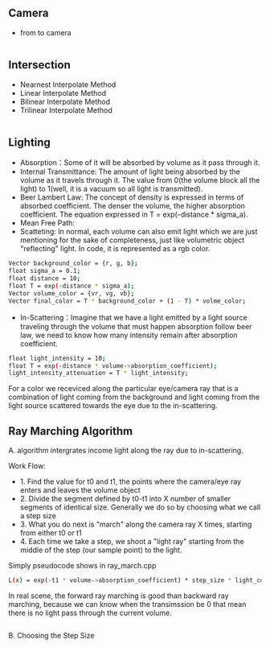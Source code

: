 ## Camera
<div>
    <ul>
        <li>from to camera
    </ul>
</div>

```bash
```

## Intersection
<div>
    <ul>
        <li>Nearnest Interpolate Method
        <li>Linear Interpolate Method
        <li>Bilinear Interpolate Method
        <li>Trilinear Interpolate Method
    </ul>
<div>

```bash
```

## Lighting
<div>
    <ul>
        <li>Absorption：Some of it will be absorbed by volume as it pass through it.
        <li>Internal Transmittance: The amount of light being absorbed by the volume as it travels through it. The value from 0(the volume block all the light) to 1(well, it is a vacuum so all light is transmitted).
        <li>Beer Lambert Law: The concept of density is expressed in terms of absorbed coefficient. The denser the volume, the higher absorption coefficient. The equation expressed in T = exp(-distance * sigma_a).
        <li>Mean Free Path: 
        <li>Scatteting: In normal, each volume can also emit light which we are just mentioning for the sake of completeness, just like volumetric object "reflecting" light. In code, it is represented as a rgb color.
    </ul>
</div>

```bash
Vector background_color = {r, g, b};
float sigma_a = 0.1;
float distance = 10;
float T = exp(-distance * sigma_a);
Vector volume_color = {vr, vg, vb};
Vector final_color = T * background_color + (1 - T) * volme_color;
``` 

<div>
    <ul>
        <li>In-Scattering：Imagine that we have a light emitted by a light source traveling through the volume that must happen absorption follow beer law, we need to know how many intensity remain after absorption coefficient.
    </ul>
</div>

```bash
float light_intensity = 10;
float T = exp(-distance * volume->absorption_coefficient);
light_intensity_attenuation = T * light_intensity;
```

For a color we receviced along the particular eye/camera ray that is a combination of light coming from the background and light coming from the light source scattered towards the eye due to the in-scattering.

## Ray Marching Algorithm

A. algorithm intergrates income light along the ray due to in-scattering.
<div>
    Work Flow:
    <ul>
        <li>1. Find the value for t0 and t1, the points where the camera/eye ray enters and leaves the volume object
        <li>2. Divide the segment defined by t0-t1 into X number of smaller segments of identical size. Generally we do so by choosing what we call a step size
        <li>3. What you do next is "march" along the camera ray X times, starting from either t0 or t1 
        <li>4. Each time we take a step, we shoot a "light ray" starting from the middle of the step (our sample point) to the light.
    </ul>
    Simply pseudocode shows in ray_march.cpp
</div>

```bash
L(x) = exp(-t1 * volume->absorption_coefficient) * step_size * light_color  
```

In real scene, the forward ray marching is good than backward ray marching, because we can know when the transimssion be 0 that mean there is no light pass through the current volume.

```bash

```

B. Choosing the Step Size